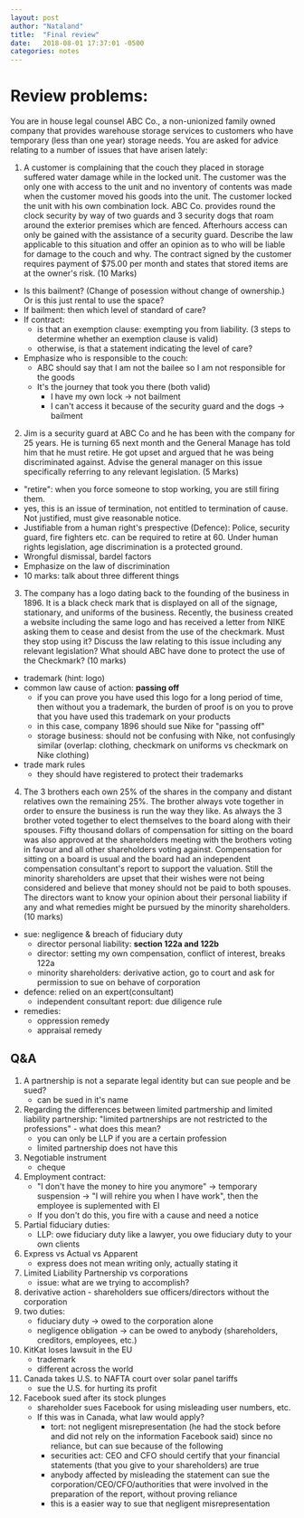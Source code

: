 ```yaml
---
layout: post
author: "Nataland"
title:  "Final review"
date:   2018-08-01 17:37:01 -0500
categories: notes
---
```


# Review problems:
You are in house legal counsel ABC Co., a non-unionized family owned company that provides warehouse storage services to customers who have temporary (less than one year) storage needs. You are asked for advice relating to a number of issues that have arisen lately: 

1. A customer is complaining that the couch they placed in storage suffered water damage while in the locked unit. The customer was the only one with access to the unit and no inventory of contents was made when the customer moved his goods into the unit. The customer locked the unit with his own combination lock. ABC Co. provides round the clock security by way of two guards and 3 security dogs that roam around the exterior premises which are fenced. Afterhours access can only be gained with the assistance of a security guard. Describe the law applicable to this situation and offer an opinion as to who will be liable for damage to the couch and why. The contract signed by the customer requires payment of $75.00 per month and states that stored items are at the owner's risk. (10 Marks) 

- Is this bailment? (Change of posession without change of ownership.) Or is this just rental to use the space?
- If bailment: then which level of standard of care?
- If contract:
	- is that an exemption clause: exempting you from liability. (3 steps to determine whether an exemption clause is valid)
	- otherwise, is that a statement indicating the level of care?
- Emphasize who is responsible to the couch:
	- ABC should say that I am not the bailee so I am not responsible for the goods
	- It's the journey that took you there (both valid)
		- I have my own lock -> not bailment
		- I can't access it because of the security guard and the dogs -> bailment

2. Jim is a security guard at ABC Co and he has been with the company for 25 years. He is turning 65 next month and the General Manage has told him that he must retire. He got upset and argued that he was being discriminated against. Advise the general manager on this issue specifically referring to any relevant legislation. (5 Marks) 

- "retire": when you force someone to stop working, you are still firing them. 
- yes, this is an issue of termination, not entitled to termination of cause. Not justified, must give reasonable notice.
- Justifiable from a human right's prespective (Defence): Police, security guard, fire fighters etc. can be required to retire at 60. Under human rights legislation, age discrimination is a protected ground.
- Wrongful dismissal, bardel factors
- Emphasize on the law of discrimination
- 10 marks: talk about three different things

3. The company has a logo dating back to the founding of the business in 1896. It is a black check mark that is displayed on all of the signage, stationary, and uniforms of the business. Recently, the business created a website including the same logo and has received a letter from NIKE asking them to cease and desist from the use of the checkmark. Must they stop using it? Discuss the law relating to this issue including any relevant legislation? What should ABC have done to protect the use of the Checkmark? (10 marks) 

- trademark (hint: logo)
- common law cause of action: **passing off**
	- if you can prove you have used this logo for a long period of time, then without you a trademark, the burden of proof is on you to prove that you have used this trademark on your products
	- in this case, company 1896 should sue Nike for "passing off"
	- storage business: should not be confusing with Nike, not confusingly similar (overlap: clothing, checkmark on uniforms vs checkmark on Nike clothing)
- trade mark rules
	- they should have registered to protect their trademarks

4. The 3 brothers each own 25% of the shares in the company and distant relatives own the remaining 25%. The brother always vote together in order to ensure the business is run the way they like. As always the 3 brother voted together to elect themselves to the board along with their spouses. Fifty thousand dollars of compensation for sitting on the board was also approved at the shareholders meeting with the brothers voting in favour and all other shareholders voting against. Compensation for sitting on a board is usual and the board had an independent compensation consultant's report to support the valuation. Still the minority shareholders are upset that their wishes were not being considered and believe that money should not be paid to both spouses. The directors want to know your opinion about their personal liability if any and what remedies might be pursued by the minority shareholders. (10 marks) 

- sue: negligence & breach of fiduciary duty
	- director personal liability: **section 122a and 122b**
	- director: setting my own compensation, conflict of interest, breaks 122a
	- minority shareholders: derivative action, go to court and ask for permission to sue on behave of corporation
- defence: relied on an expert(consultant) 
	- independent consultant report: due diligence rule
- remedies:
	- oppression remedy
	- appraisal remedy

## Q&A
1. A partnership is not a separate legal identity but can sue people and be sued?
	- can be sued in it's name
2. Regarding the differences between limited partmership and limited liability partnership: "limited partnerships are not restricted to the professions" - what does this mean?
	- you can only be LLP if you are a certain profession
	- limited partnership does not have this
3. Negotiable instrument
	- cheque
4. Employment contract:
	- "I don't have the money to hire you anymore" -> temporary suspension -> "I will rehire you when I have work", then the employee is suplemented with EI
	- If you don't do this, you fire with a cause and need a notice
5. Partial fiduciary duties:
	- LLP: owe fiduciary duty like a lawyer, you owe fiduciary duty to your own clients
6. Express vs Actual vs Apparent
	- express does not mean writing only, actually stating it
7. Limited Liability Partnership vs corporations
	- issue: what are we trying to accomplish?
8. derivative action - shareholders sue officers/directors without the corporation
9. two duties:
	- fiduciary duty -> owed to the corporation alone
	- negligence obligation -> can be owed to anybody (shareholders, creditors, employees, etc.)
10. KitKat loses lawsuit in the EU
	- trademark
	- different across the world
11. Canada takes U.S. to NAFTA court over solar panel tariffs
	- sue the U.S. for hurting its profit
12. Facebook sued after its stock plunges
	- shareholder sues Facebook for using misleading user numbers, etc.
	- If this was in Canada, what law would apply?
		- tort: not negligent misrepresentation (he had the stock before and did not rely on the information Facebook said) since no reliance, but can sue because of the following
		- securities act: CEO and CFO should certify that your financial statements (that you give to your shareholders) are true
		- anybody affected by misleading the statement can sue the corporation/CEO/CFO/authorities that were involved in the preparation of the report, without proving reliance
		- this is a easier way to sue that negligent misrepresentation


